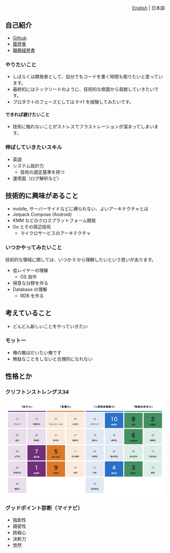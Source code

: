 <p align="right"> 
    <a href="./README.md">English</a> | 日本語
</p>

## 自己紹介

* [Github](https://github.com/kokoichi206)
* [履歴書](./resume.md)
* [職務経歴書](./work_experience.md)

### やりたいこと

- しばらくは開発者として、自分でもコードを書く時間も取りたいと思っています。
- 最終的にはテックリードのように、技術的な側面から貢献していきたいです。
- プロダクトのフェーズとしては 0→1 を経験してみたいです。

#### できれば避けたいこと

- 技術に触れないことがストレスでフラストレーションが溜まってしまいます。

### 伸ばしていきたいスキル

- 英語
- システム設計力
    - 技術の選定基準を持つ
- 運用面（ログ解析など）

## 技術的に興味があること

- mobile, サーバーサイドなどに縛られない、よいアーキテクチャとは
- Jetpack Compose (Android)
- KMM などのクロスプラットフォーム開発
- Go とその周辺技術
    - マイクロサービスのアーキテクチャ

### いつかやってみたいこと

技術的な領域に関しては、いつか 0 から理解したいという思いがあります。

- 低レイヤーの理解
    - OS 自作
- 得意な分野を作る
- Database の理解
    - RDB を作る

## 考えていること

- どんどん新しいことをやっていきたい

### モットー

- 俺の敵はだいたい俺です
- 無駄なことをしないと合理的になれない

## 性格とか

### クリフトンストレングス34

![](./clifton-strengths.png)

### グッドポイント診断（マイナビ）

- 独創性
- 親密性
- 挑戦心
- 決断力
- 悠然
